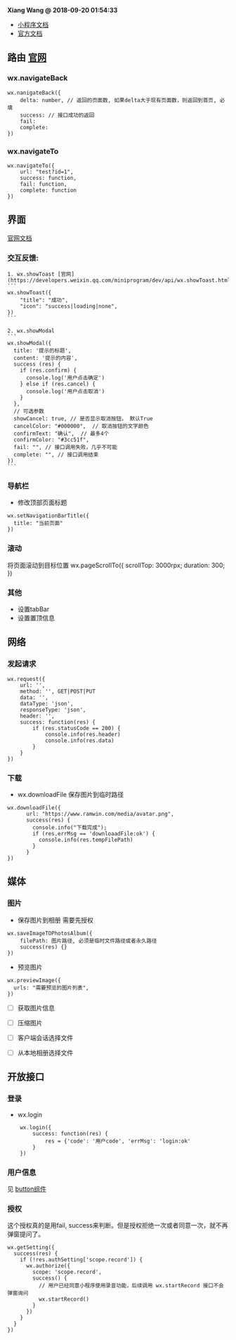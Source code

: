 **Xiang Wang @ 2018-09-20 01:54:33**

* [小程序文档](./README.md)
* [官方文档](https://developers.weixin.qq.com/miniprogram/dev/api/)

## 路由 [官网](https://developers.weixin.qq.com/miniprogram/dev/api/wx.navigateBack.html)

### wx.navigateBack
```
wx.nanigateBack({
    delta: number, // 返回的页面数, 如果delta大于现有页面数，则返回到首页, 必填
    success: // 接口成功的返回
    fail:
    complete:
})
```

### wx.navigateTo
```
wx.navigateTo({
    url: "test?id=1",
    success: function,
    fail: function,
    complete: function
})
```

## 界面
[官网文档](https://developers.weixin.qq.com/miniprogram/dev/api/api-react.html)
### 交互反馈:
    1. wx.showToast [官网](https://developers.weixin.qq.com/miniprogram/dev/api/wx.showToast.html)
    ```
    wx.showToast({
        "title": "成功",
        "icon": "success|loading|none",
    })
    ```

    2. wx.showModal
    ```
    wx.showModal({
      title: '提示的标题',
      content: '提示的内容',
      success (res) {
        if (res.confirm) {
          console.log('用户点击确定')
        } else if (res.cancel) {
          console.log('用户点击取消')
        }
      },
      // 可选参数
      showCancel: true, // 是否显示取消按钮， 默认True
      cancelColor: "#000000",  // 取消按钮的文字颜色
      confirmText: "确认",  // 最多4个
      confirmColor: "#3cc51f",
      fail: "", // 接口调用失败，几乎不可能
      complete: "", // 接口调用结束
    })
    ```

### 导航栏
* 修改顶部页面标题
```
wx.setNavigationBarTitle({
  title: "当前页面"
})
```

### 滚动
将页面滚动到目标位置
wx.pageScrollTo({
    scrollTop: 3000rpx;
    duration: 300;
})

### 其他
* 设置tabBar
* 设置置顶信息


## 网络
### 发起请求
```
wx.request({
    url: '',
    method: '', GET|POST|PUT
    data: '',
    dataType: 'json',
    responseType: 'json',
    header: '',
    success: function(res) {
        if (res.statusCode == 200) {
            console.info(res.header)
            console.info(res.data)
        }
    }
})
```

### 下载
* wx.downloadFile
保存图片到临时路径
```
wx.downloadFile({
      url: "https://www.ramwin.com/media/avatar.png",
      success(res) {
        console.info("下载完成");
        if (res.errMsg == 'downloaadFile:ok') {
          console.info(res.tempFilePath)
        }
      }
})
```

## 媒体
### 图片
* 保存图片到相册 需要先授权
```
wx.saveImageTOPhotosAlbum({
    filePath: 图片路径, 必须是临时文件路径或者永久路径
    success(res) {}
})
```

* 预览图片
```
wx.previewImage({
  urls: "需要预览的图片列表",
})
```
* [ ] 获取图片信息
* [ ] 压缩图片
* [ ] 客户端会话选择文件
* [ ] 从本地相册选择文件


## 开放接口
### 登录
* wx.login
```
    wx.login({
        success: function(res) {
            res = {'code': '用户code', 'errMsg': 'login:ok'
        }
    })
```

### 用户信息
见 [button组件](./组件.md#button)

### 授权
这个授权真的是用fail, success来判断。但是授权拒绝一次或者同意一次，就不再弹窗提问了。
```
wx.getSetting({
  success(res) {
    if (!res.authSetting['scope.record']) {
      wx.authorize({
        scope: 'scope.record',
        success() {
          // 用户已经同意小程序使用录音功能，后续调用 wx.startRecord 接口不会弹窗询问
          wx.startRecord()
        }
      })
    }
  }
})
```
